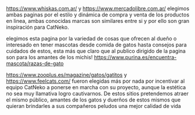 https://www.whiskas.com.ar/ y https://www.mercadolibre.com.ar/
elegimos ambas paginas por el estilo y dinámica de compra y venta de los productos en linea, ambas conocidas marcas son similares entre si y por ello son gran inspiración para CatNeko. 

elegimos esta pagina por la variedad de cosas que ofrecen al dueño o interesado en tener mascotas desde comida de gatos hasta consejos para cuidados de estos, esta más que claro que al publico dirigido de la pagina son para los amantes de los michis!
https://www.purina.es/encuentra-mascota/razas-de-gato


https://www.zooplus.es/magazine/gatos/gatitos y https://www.feelcats.com/
fueron elegidas más por nada por incentivar al equipo CatNeko a ponerse en marcha con su proyecto, aunque la estética no sea muy llamativa logro cautivarnos. De estos sitios pretendemos atraer el mismo público, amantes de los gatos y duerños de estos mismos que quieran brindarles a sus compañeros peludos una mejor calidad de vida
